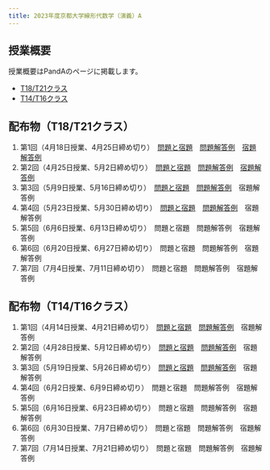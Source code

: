 ```yaml
---
title: 2023年度京都大学線形代数学（演義）A
---
```


## 授業概要

授業概要はPandAのページに掲載します。

- [T18/T21クラス](https://panda.ecs.kyoto-u.ac.jp/portal/site/2023-888-N151-033/)
- [T14/T16クラス](https://panda.ecs.kyoto-u.ac.jp/portal/site/2023-888-N151-029/)

## 配布物（T18/T21クラス）

1. 第1回（4月18日授業、4月25日締め切り）　[問題と宿題](t_1_problem.pdf)　[問題解答例](t_1_solution_a.pdf)　[宿題解答例](t_1_solution_b.pdf)
2. 第2回（4月25日授業、5月2日締め切り）　[問題と宿題](t_2_problem.pdf)　[問題解答例](t_2_solution_a.pdf)　[宿題解答例](t_2_solution_b.pdf)
3. 第3回（5月9日授業、5月16日締め切り）　[問題と宿題](t_3_problem.pdf)　[問題解答例](t_3_solution_a.pdf)　宿題解答例
4. 第4回（5月23日授業、5月30日締め切り）　[問題と宿題](t_4_problem.pdf)　[問題解答例](t_4_solution_a.pdf)　宿題解答例
5. 第5回（6月6日授業、6月13日締め切り）　問題と宿題　問題解答例　宿題解答例
6. 第6回（6月20日授業、6月27日締め切り）　問題と宿題　問題解答例　宿題解答例
7. 第7回（7月4日授業、7月11日締め切り）　問題と宿題　問題解答例　宿題解答例

## 配布物（T14/T16クラス）

1. 第1回（4月14日授業、4月21日締め切り）　[問題と宿題](f_1_problem.pdf)　[問題解答例](f_1_solution_a.pdf)　宿題解答例
2. 第2回（4月28日授業、5月12日締め切り）　[問題と宿題](f_2_problem.pdf)　[問題解答例](f_2_solution_a.pdf)　宿題解答例
3. 第3回（5月19日授業、5月26日締め切り）　[問題と宿題](f_3_problem.pdf)　[問題解答例](f_3_solution_a.pdf)　宿題解答例
4. 第4回（6月2日授業、6月9日締め切り）　問題と宿題　問題解答例　宿題解答例
5. 第5回（6月16日授業、6月23日締め切り）　問題と宿題　問題解答例　宿題解答例
6. 第6回（6月30日授業、7月7日締め切り）　問題と宿題　問題解答例　宿題解答例
7. 第7回（7月14日授業、7月21日締め切り）　問題と宿題　問題解答例　宿題解答例
